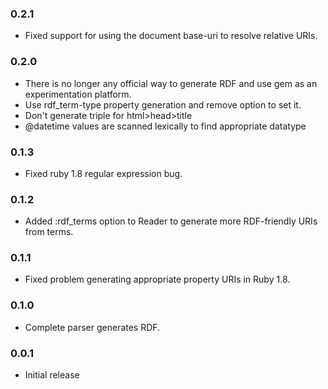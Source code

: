 ### 0.2.1
* Fixed support for using the document base-uri to resolve relative URIs.

### 0.2.0
* There is no longer any official way to generate RDF and use gem as an experimentation platform.
* Use rdf_term-type property generation and remove option to set it.
* Don't generate triple for html>head>title
* @datetime values are scanned lexically to find appropriate datatype

### 0.1.3
* Fixed ruby 1.8 regular expression bug.

### 0.1.2
* Added :rdf\_terms option to Reader to generate more RDF-friendly URIs from terms.

### 0.1.1
* Fixed problem generating appropriate property URIs in Ruby 1.8.

### 0.1.0
* Complete parser generates RDF.

### 0.0.1
* Initial release
